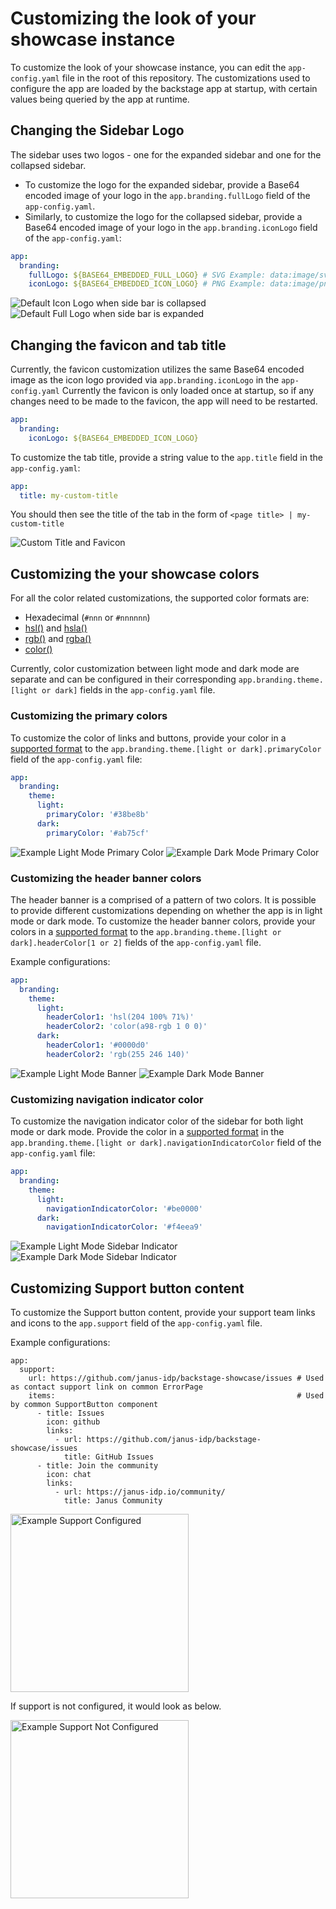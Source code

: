 # Customizing the look of your showcase instance

To customize the look of your showcase instance, you can edit the `app-config.yaml` file in the root of this repository. The customizations used to configure the app are loaded by the backstage app at startup, with certain values being queried by the app at runtime.

## Changing the Sidebar Logo

The sidebar uses two logos - one for the expanded sidebar and one for the collapsed sidebar.

- To customize the logo for the expanded sidebar, provide a Base64 encoded image of your logo in the `app.branding.fullLogo` field of the `app-config.yaml`.
- Similarly, to customize the logo for the collapsed sidebar, provide a Base64 encoded image of your logo in the `app.branding.iconLogo` field of the `app-config.yaml`:

```yaml title="app-config.yaml"
app:
  branding:
    fullLogo: ${BASE64_EMBEDDED_FULL_LOGO} # SVG Example: data:image/svg+xml;base64,PD94...
    iconLogo: ${BASE64_EMBEDDED_ICON_LOGO} # PNG Example: data:image/png;base64,iVBO...
```

![Default Icon Logo when side bar is collapsed](images/default-collapsed-icon.png)
![Default Full Logo when side bar is expanded](images/default-expanded-logo.png)

## Changing the favicon and tab title

Currently, the favicon customization utilizes the same Base64 encoded image as the icon logo provided via `app.branding.iconLogo` in the `app-config.yaml`
Currently the favicon is only loaded once at startup, so if any changes need to be made to the favicon, the app will need to be restarted.

```yaml title="app-config.yaml"
app:
  branding:
    iconLogo: ${BASE64_EMBEDDED_ICON_LOGO}
```

To customize the tab title, provide a string value to the `app.title` field in the `app-config.yaml`:

```yaml title="app-config.yaml"
app:
  title: my-custom-title
```

You should then see the title of the tab in the form of `<page title> | my-custom-title`

![Custom Title and Favicon](images/custom-title-and-favicon.png)

## Customizing the your showcase colors

For all the color related customizations, the supported color formats are:

- Hexadecimal (`#nnn` or `#nnnnnn`)
- [hsl()](https://developer.mozilla.org/en-US/docs/Web/CSS/color_value/hsl) and [hsla()](https://developer.mozilla.org/en-US/docs/Web/CSS/color_value/hsl#legacy_syntax_hsla)
- [rgb()](https://developer.mozilla.org/en-US/docs/Web/CSS/color_value/rgb) and [rgba()](https://developer.mozilla.org/en-US/docs/Web/CSS/color_value/rgb#**legacy_syntax_rgba)
- [color()](https://developer.mozilla.org/en-US/docs/Web/CSS/color_value/color)

Currently, color customization between light mode and dark mode are separate and can be configured in their corresponding `app.branding.theme.[light or dark]` fields in the `app-config.yaml` file.

### Customizing the primary colors

To customize the color of links and buttons, provide your color in a [supported format](#customizing-the-your-showcase-colors) to the `app.branding.theme.[light or dark].primaryColor` field of the `app-config.yaml` file:

```yaml title="app-config.yaml"
app:
  branding:
    theme:
      light:
        primaryColor: '#38be8b'
      dark:
        primaryColor: '#ab75cf'
```

![Example Light Mode Primary Color](images/example-light-mode-primary-color.png)
![Example Dark Mode Primary Color](images/example-dark-mode-primary-color.png)

### Customizing the header banner colors

The header banner is a comprised of a pattern of two colors. It is possible to provide different customizations depending on whether the app is in light mode or dark mode. To customize the header banner colors, provide your colors in a [supported format](#customizing-the-your-showcase-colors) to the `app.branding.theme.[light or dark].headerColor[1 or 2]` fields of the `app-config.yaml` file.

Example configurations:

```yaml title="app-config.yaml"
app:
  branding:
    theme:
      light:
        headerColor1: 'hsl(204 100% 71%)'
        headerColor2: 'color(a98-rgb 1 0 0)'
      dark:
        headerColor1: '#0000d0'
        headerColor2: 'rgb(255 246 140)'
```

![Example Light Mode Banner](images/example-light-mode-banner.png)
![Example Dark Mode Banner](images/example-dark-mode-banner.png)

### Customizing navigation indicator color

To customize the navigation indicator color of the sidebar for both light mode or dark mode. Provide the color in a [supported format](#customizing-the-your-showcase-colors) in the `app.branding.theme.[light or dark].navigationIndicatorColor` field of the `app-config.yaml` file:

```yaml title="app-config.yaml"
app:
  branding:
    theme:
      light:
        navigationIndicatorColor: '#be0000'
      dark:
        navigationIndicatorColor: '#f4eea9'
```

![Example Light Mode Sidebar Indicator](images/example-sidebar-indicator-light.png)
![Example Dark Mode Sidebar Indicator](images/example-sidebar-indicator-dark.png)

## Customizing Support button content

To customize the Support button content, provide your support team links and icons to the `app.support` field of the `app-config.yaml` file.

Example configurations:

```
app:
  support:
    url: https://github.com/janus-idp/backstage-showcase/issues # Used as contact support link on common ErrorPage
    items:                                                      # Used by common SupportButton component
      - title: Issues
        icon: github
        links:
          - url: https://github.com/janus-idp/backstage-showcase/issues
            title: GitHub Issues
      - title: Join the community
        icon: chat
        links:
          - url: https://janus-idp.io/community/
            title: Janus Community
```

<img src="images/example-support-button.png" alt="Example Support Configured" width="285">

If support is not configured, it would look as below.

<img src="images/support-not-configured.png" alt="Example Support Not Configured" width="285">
